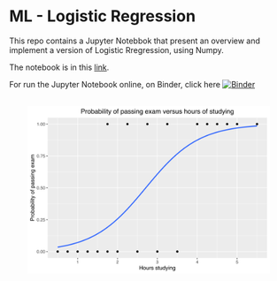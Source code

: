 # ML - Logistic Regression

This repo contains a Jupyter Notebbok that present an overview and implement a version of Logistic Rregression, using Numpy.

The notebook is in this <a href='./notebooks/ml_logistic_regression.ipynb'>link</a>.

For run the Jupyter Notebook online, on Binder, click here [![Binder](https://mybinder.org/badge_logo.svg)](https://mybinder.org/v2/gh/msc2020/ml-logistic-regression/HEAD?labpath=notebooks%2Fml_logistic_regression.ipynb)

<br/>

<div style="text-align: center;">
  <img src="./images/wikipedia.png" height="87%" width="87%">
</div>

<br/>
